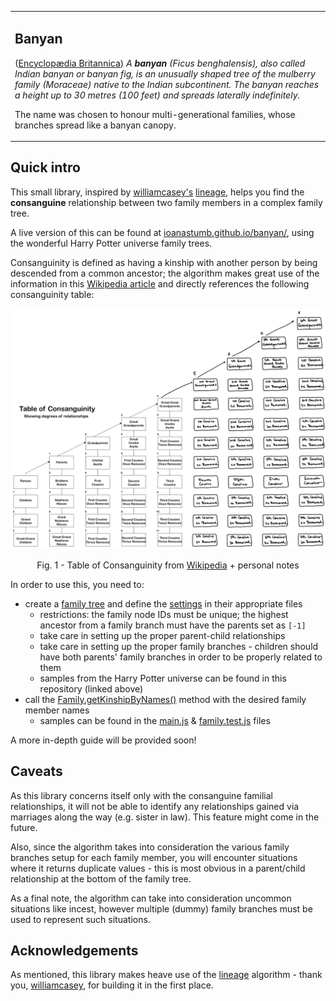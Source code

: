 <table style="border: none">
<tr>
<td>

## Banyan

([Encyclopædia Britannica](https://www.britannica.com/plant/banyan)) *A **banyan** (Ficus benghalensis), also called Indian banyan or banyan fig, is an unusually shaped tree of the mulberry family (Moraceae) native to the Indian subcontinent. The banyan reaches a height up to 30 metres (100 feet) and spreads laterally indefinitely.*

The name was chosen to honour multi-generational families, whose branches spread like a banyan canopy.

</td>
</tr>
</table>


## Quick intro

This small library, inspired by [williamcasey's](https://github.com/williamcasey) [lineage](https://github.com/williamcasey/lineage), helps you find the **consanguine** relationship between two family members in a complex family tree. 

A live version of this can be found at [ioanastumb.github.io/banyan/](https://ioanastumb.github.io/banyan/), using the wonderful Harry Potter universe family trees. 

Consanguinity is defined as having a kinship with another person by being descended from a common ancestor; the algorithm makes great use of the information in this [Wikipedia article](https://en.wikipedia.org/wiki/Consanguinity) and directly references the following consanguinity table: 

![Table of Consanguinity](table-of-consanguinity.PNG)

<p align = 'center'>Fig. 1 - Table of Consanguinity from <a href='https://en.wikipedia.org/wiki/Consanguinity#/media/File:Table_of_Consanguinity_showing_degrees_of_relationship.svg'>Wikipedia</a> + personal notes</p>

In order to use this, you need to:
* create a [family tree](https://github.com/ioanastumb/banyan/blob/main/data/family-provider.js) and define the [settings](https://github.com/ioanastumb/banyan/blob/main/data/settings-provider.js) in their appropriate files
  * restrictions: the family node IDs must be unique; the highest ancestor from a family branch must have the parents set as `[-1]`
  * take care in setting up the proper parent-child relationships
  * take care in setting up the proper family branches - children should have both parents' family branches in order to be properly related to them
  * samples from the Harry Potter universe can be found in this repository (linked above)
* call the [Family.getKinshipByNames()](https://github.com/ioanastumb/banyan/blob/main/src/family.js#L140) method with the desired family member names
  * samples can be found in the [main.js](https://github.com/ioanastumb/banyan/blob/main/main.js) & [family.test.js](https://github.com/ioanastumb/banyan/blob/main/tests/family.test.js) files

A more in-depth guide will be provided soon!


## Caveats 

As this library concerns itself only with the consanguine familial relationships, it will not be able to identify any relationships gained via marriages along the way (e.g. sister in law). This feature might come in the future. 

Also, since the algorithm takes into consideration the various family branches setup for each family member, you will encounter situations where it returns duplicate values - this is most obvious in a parent/child relationship at the bottom of the family tree. 

As a final note, the algorithm can take into consideration uncommon situations like incest, however multiple (dummy) family branches must be used to represent such situations. 


## Acknowledgements

As mentioned, this library makes heave use of the [lineage](https://github.com/williamcasey/lineage) algorithm - thank you, [williamcasey](https://github.com/williamcasey), for building it in the first place.
